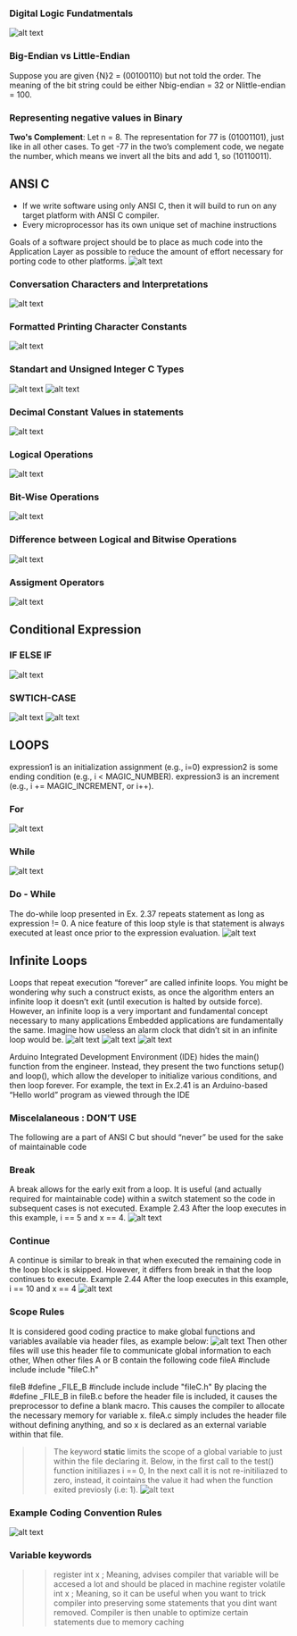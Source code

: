 ### Digital Logic Fundatmentals
![alt text](image.png)

### Big-Endian vs Little-Endian
Suppose you are given {N}2 = (00100110) but not told the order. The meaning of the bit string could be either Nbig-endian = 32 or Nlittle-endian = 100.

### Representing negative values in Binary
**Two's Complement**: Let n = 8. The representation for 77 is (01001101), just like in all other cases. To get -77 in the two’s complement code, we negate the number, which means we invert all the bits and add 1, so (10110011).

## ANSI C
- If we write software using only ANSI C, then it will build to run on any target platform with ANSI C compiler.
- Every microprocessor has its own unique set of machine instructions

Goals of a software project should be to place as much code into the Application Layer as possible to reduce the amount of effort necessary for porting code to other platforms.
![alt text](image-2.png)

### Conversation Characters and Interpretations
![alt text](image-3.png)

### Formatted Printing Character Constants
![alt text](image-4.png)

### Standart and Unsigned Integer C Types
![alt text](image-5.png)
![alt text](image-6.png)

### Decimal Constant Values in statements
![alt text](image-7.png)

### Logical Operations
![alt text](image-10.png)

### Bit-Wise Operations
![alt text](image-8.png)

### Difference between Logical and Bitwise Operations
![alt text](image-9.png)

### Assigment Operators
![alt text](image-11.png)

## Conditional Expression
### IF ELSE IF
![alt text](image-12.png)

### SWTICH-CASE
![alt text](image-13.png)
![alt text](image-14.png)


## LOOPS
expression1 is an initialization assignment (e.g., i=0)
expression2 is some ending condition (e.g., i < MAGIC_NUMBER).
expression3 is an increment (e.g., i += MAGIC_INCREMENT, or i++).

### For
![alt text](image-16.png)

### While
![alt text](image-15.png)

### Do - While
The do-while loop presented in Ex. 2.37 repeats statement as long as expression != 0. A nice
feature of this loop style is that statement is always executed at least once prior to the expression
evaluation.
![alt text](image-17.png)


## Infinite Loops
Loops that repeat execution “forever” are called infinite loops. You might be wondering why such a
construct exists, as once the algorithm enters an infinite loop it doesn’t exit (until execution is halted
by outside force). However, an infinite loop is a very important and fundamental concept necessary
to many applications
Embedded applications
are fundamentally the same. Imagine how useless an alarm clock that didn’t sit in an infinite loop
would be.
![alt text](image-18.png)
![alt text](image-19.png)
![alt text](image-20.png)

Arduino Integrated Development Environment (IDE) hides the
main() function from the engineer. Instead, they present the two functions setup() and loop(),
which allow the developer to initialize various conditions, and then loop forever. For example, the
text in Ex.2.41 is an Arduino-based “Hello world” program as viewed through the IDE

### Miscelalaneous : DON’T USE
The following are a part of ANSI C but should “never” be used for the sake of maintainable code

### Break
A break allows for the early exit from a loop. It is useful (and actually required for maintainable
code) within a switch statement so the code in subsequent cases is not executed.
Example 2.43 After the loop executes in this example, i == 5 and x == 4.
![alt text](image-21.png)

### Continue
A continue is similar to break in that when executed the remaining code in the loop block is
skipped. However, it differs from break in that the loop continues to execute.
Example 2.44 After the loop executes in this example, i == 10 and x == 4
![alt text](image-22.png)

### Scope Rules
It is considered good coding practice to make global functions and variables available via
header files, as example below:
![alt text](image-24.png)
Then other files will use this header  file to communicate global information to each other, When other files A or B contain the following code 
fileA 
    #include include include "fileC.h"

fileB
    #define _FILE_B
    #include include include "fileC.h"
By placing the #define _FILE_B in fileB.c before the header file is included, it causes the
preprocessor to define a blank macro. This causes the compiler to allocate the necessary memory for
variable x. fileA.c simply includes the header file without defining anything, and so x is declared
as an external variable within that file.

>> The keyword **static**  limits the scope of a global variable to just within the file declaring it.
Below, in the first call to the test() function initiliazes i == 0,
In the next call it is not re-initiliazed to zero, instead, it cointains the value it had when the function exited previosly (i.e: 1).
![alt text](image-25.png)

### Example Coding Convention Rules
![alt text](image-26.png)

### Variable keywords
>> register int x ; 
Meaning, advises compiler that variable will be accesed a lot and should be placed in machine register
>> volatile int x ;
Meaning, so it can be useful when you want to trick compiler into preserving some statements that you dint want removed. Compiler is then unable to optimize certain statements due to memory caching



 